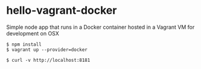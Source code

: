 # hello-vagrant-docker

Simple node app that runs in a Docker container hosted in a Vagrant VM for development on OSX

	$ npm install
	$ vagrant up --provider=docker

	$ curl -v http://localhost:8181